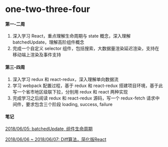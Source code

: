 # one-two-three-four

#### 第一-二周

1. 深入学习 React，重点理解生命周期与 state 概念，深入理解 batchedUpdate，理解高阶组件概念
2. 完成一个自定义 selector 组件，包括搜索，大数据量渲染延迟渲染，支持在移动端上渲染及事件支持

#### 第三-四周

1. 深入学习 redux 和 react-redux，深入理解单向数据流
2. 学习 webpack 配置过程，基于 redux 和 react-redux 搭建项目环境，基于此写一个省市地区级联下拉，分别用 redux 和 react 两种实现
3. 完成学习之后阅读 redux 和 react-redux 源码，写一个 redux-fetch 请求中间件，要求包含三个阶段 loading, success, failure


####  笔记
[2018/06/05: batchedUpdate, 组件生命周期](https://github.com/Lxylona/one-two-three-four/issues/1)

[2018/06/06 ~ 2018/06/07: Diff算法，简化版React](https://github.com/Lxylona/one-two-three-four/issues/2)
